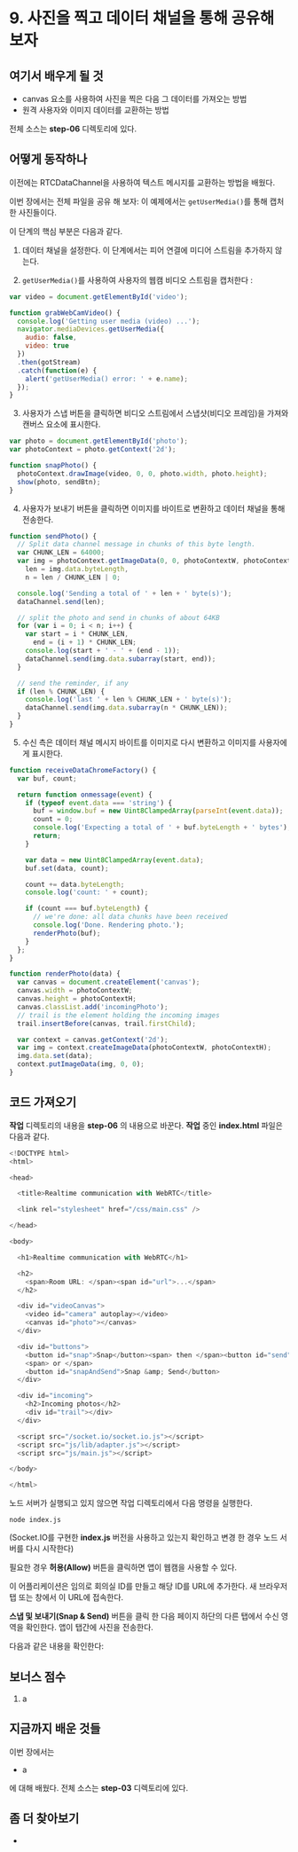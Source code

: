 # 9. 사진을 찍고 데이터 채널을 통해 공유해 보자

## 여기서 배우게 될 것

* canvas 요소를 사용하여 사진을 찍은 다음 그 데이터를 가져오는 방법
* 원격 사용자와 이미지 데이터를 교환하는 방법

전체 소스는 **step-06** 디렉토리에 있다.

## 어떻게 동작하나
이전에는 RTCDataChannel을 사용하여 텍스트 메시지를 교환하는 방법을 배웠다.

이번 장에서는 전체 파일을 공유 해 보자: 이 예제에서는 ```getUserMedia()```를 통해 캡처 한 사진들이다.

이 단계의 핵심 부분은 다음과 같다.

1. 데이터 채널을 설정한다. 이 단계에서는 피어 연결에 미디어 스트림을 추가하지 않는다.

2. ```getUserMedia()```를 사용하여 사용자의 웹캠 비디오 스트림을 캡처한다 :

  ``` javascript
  var video = document.getElementById('video');

  function grabWebCamVideo() {
    console.log('Getting user media (video) ...');
    navigator.mediaDevices.getUserMedia({
      audio: false,
      video: true
    })
    .then(gotStream)
    .catch(function(e) {
      alert('getUserMedia() error: ' + e.name);
    });
  }
  ```
3. 사용자가 스냅 버튼을 클릭하면 비디오 스트림에서 스냅샷(비디오 프레임)을 가져와 캔버스 요소에 표시한다.

  ``` javascript
  var photo = document.getElementById('photo');
  var photoContext = photo.getContext('2d');

  function snapPhoto() {
    photoContext.drawImage(video, 0, 0, photo.width, photo.height);
    show(photo, sendBtn);
  }
  ```

4. 사용자가 보내기 버튼을 클릭하면 이미지를 바이트로 변환하고 데이터 채널을 통해 전송한다.

  ``` javascript
  function sendPhoto() {
    // Split data channel message in chunks of this byte length.
    var CHUNK_LEN = 64000;
    var img = photoContext.getImageData(0, 0, photoContextW, photoContextH),
      len = img.data.byteLength,
      n = len / CHUNK_LEN | 0;

    console.log('Sending a total of ' + len + ' byte(s)');
    dataChannel.send(len);

    // split the photo and send in chunks of about 64KB
    for (var i = 0; i < n; i++) {
      var start = i * CHUNK_LEN,
        end = (i + 1) * CHUNK_LEN;
      console.log(start + ' - ' + (end - 1));
      dataChannel.send(img.data.subarray(start, end));
    }

    // send the reminder, if any
    if (len % CHUNK_LEN) {
      console.log('last ' + len % CHUNK_LEN + ' byte(s)');
      dataChannel.send(img.data.subarray(n * CHUNK_LEN));
    }
  }
  ```

5. 수신 측은 데이터 채널 메시지 바이트를 이미지로 다시 변환하고 이미지를 사용자에게 표시한다.

  ``` javascript
  function receiveDataChromeFactory() {
    var buf, count;

    return function onmessage(event) {
      if (typeof event.data === 'string') {
        buf = window.buf = new Uint8ClampedArray(parseInt(event.data));
        count = 0;
        console.log('Expecting a total of ' + buf.byteLength + ' bytes');
        return;
      }

      var data = new Uint8ClampedArray(event.data);
      buf.set(data, count);

      count += data.byteLength;
      console.log('count: ' + count);

      if (count === buf.byteLength) {
        // we're done: all data chunks have been received
        console.log('Done. Rendering photo.');
        renderPhoto(buf);
      }
    };
  }

  function renderPhoto(data) {
    var canvas = document.createElement('canvas');
    canvas.width = photoContextW;
    canvas.height = photoContextH;
    canvas.classList.add('incomingPhoto');
    // trail is the element holding the incoming images
    trail.insertBefore(canvas, trail.firstChild);

    var context = canvas.getContext('2d');
    var img = context.createImageData(photoContextW, photoContextH);
    img.data.set(data);
    context.putImageData(img, 0, 0);
  }
  ```

## 코드 가져오기
**작업** 디렉토리의 내용을 **step-06** 의 내용으로 바꾼다. **작업** 중인 **index.html** 파일은 다음과 같다.

``` javascript
<!DOCTYPE html>
<html>

<head>

  <title>Realtime communication with WebRTC</title>

  <link rel="stylesheet" href="/css/main.css" />

</head>

<body>

  <h1>Realtime communication with WebRTC</h1>

  <h2>
    <span>Room URL: </span><span id="url">...</span>
  </h2>

  <div id="videoCanvas">
    <video id="camera" autoplay></video>
    <canvas id="photo"></canvas>
  </div>

  <div id="buttons">
    <button id="snap">Snap</button><span> then </span><button id="send">Send</button>
    <span> or </span>
    <button id="snapAndSend">Snap &amp; Send</button>
  </div>

  <div id="incoming">
    <h2>Incoming photos</h2>
    <div id="trail"></div>
  </div>

  <script src="/socket.io/socket.io.js"></script>
  <script src="js/lib/adapter.js"></script>
  <script src="js/main.js"></script>

</body>

</html>
```

노드 서버가 실행되고 있지 않으면 작업 디렉토리에서 다음 명령을 실행한다.

``` shellscript
node index.js
```

(Socket.IO를 구현한 **index.js** 버전을 사용하고 있는지 확인하고 변경 한 경우 노드 서버를 다시 시작한다)

필요한 경우 **허용(Allow)** 버튼을 클릭하면 앱이 웹캠을 사용할 수 있다.

이 어플리케이션은 임의로 회의실 ID를 만들고 해당 ID를 URL에 추가한다. 새 브라우저 탭 또는 창에서 이 URL에 접속한다.

**스냅 및 보내기(Snap & Send)** 버튼을 클릭 한 다음 페이지 하단의 다른 탭에서 수신 영역을 확인한다. 앱이 탭간에 사진을 전송한다.

다음과 같은 내용을 확인한다:


## 보너스 점수
1. a

## 지금까지 배운 것들

이번 장에서는

* a

에 대해 배웠다. 전체 소스는 **step-03** 디렉토리에 있다.

## 좀 더 찾아보기
* 